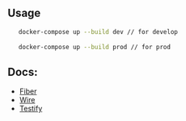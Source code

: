 ## Usage

```bash
   docker-compose up --build dev // for develop
   
   docker-compose up --build prod // for prod
```

## Docs:

- [Fiber](https://gofiber.io/)
- [Wire](https://github.com/google/wire)
- [Testify](https://github.com/stretchr/testify)
